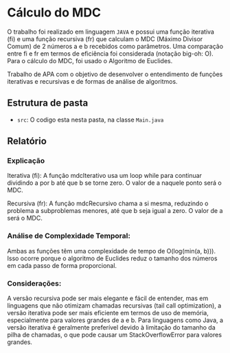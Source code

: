 # Cálculo do MDC

O trabalho foi realizado  em
linguagem `JAVA` e possui uma função iterativa (fi) e uma função recursiva (fr) que calculam o MDC
(Máximo Divisor Comum) de 2 números a e b recebidos como parâmetros. Uma
comparação entre fi e fr em termos de eficiência foi considerada (notação big-oh:
O). Para o cálculo do MDC, foi usado o Algoritmo de Euclides.

Trabalho de APA com o objetivo de desenvolver o entendimento de funções iterativas e recursivas e de formas de
análise de algoritmos.

## Estrutura de pasta


- `src`: O codigo esta nesta pasta, na classe `Main.java`


## Relatório

### Explicação
Iterativa (fi): A função mdcIterativo usa um loop while para continuar dividindo a por b até que b se torne zero. O valor de a naquele ponto será o MDC.

Recursiva (fr): A função mdcRecursivo chama a si mesma, reduzindo o problema a subproblemas menores, até que b seja igual a zero. O valor de a será o MDC.

### Análise de Complexidade Temporal:

Ambas as funções têm uma complexidade de tempo de O(log(min(a, b))). Isso ocorre porque o algoritmo de Euclides reduz o tamanho dos números em cada passo de forma proporcional.

### Considerações:

A versão recursiva pode ser mais elegante e fácil de entender, mas em linguagens que não otimizam chamadas recursivas (tail call optimization), a versão iterativa pode ser mais eficiente em termos de uso de memória, especialmente para valores grandes de a e b.
Para linguagens como Java, a versão iterativa é geralmente preferível devido à limitação do tamanho da pilha de chamadas, o que pode causar um StackOverflowError para valores grandes.
